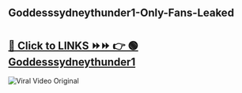 
 ## Goddesssydneythunder1-Only-Fans-Leaked

# <h2><a href="https://clipsfans.com/Goddesssydneythunder1&ref=git">🔗 Click to LINKS ⏩⏩ 👉 🟢 Goddesssydneythunder1 </a></h2>

<a href="https://clipsfans.com/Goddesssydneythunder1&ref=git" rel="nofollow" data-target="animated-image.originalLink"><img src="https://i.ibb.co.com/xMMVF88/686577567.gif" alt="Viral Video Original" style="max-width: 100%; display: inline-block;" data-target="animated-image.originalImage"></a>
